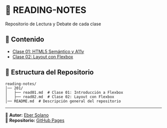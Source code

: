 # 📖 READING-NOTES

Repositorio de Lectura y Debate de cada clase

## 📌 Contenido 

- [Clase 01: HTML5 Semántico y A11y ](https://eber2k1.github.io/reading-notes/201/read01)
- [Clase 02: Layout con Flexbox](https://eber2k1.github.io/reading-notes/201/read02)

## 📂 Estructura del Repositorio  

```plaintext
reading-notes/
│── 201/
│   ├── read01.md  # Clase 01: Introducción a Flexbox
│   ├── read02.md  # Clase 02: Layout con Flexbox
│── README.md  # Descripción general del repositorio
```
---
📝 **Autor:** [Eber Solano](https://github.com/eber2k1)  
📌 **Repositorio:** [GitHub Pages](https://eber2k1.github.io/reading-notes/) 